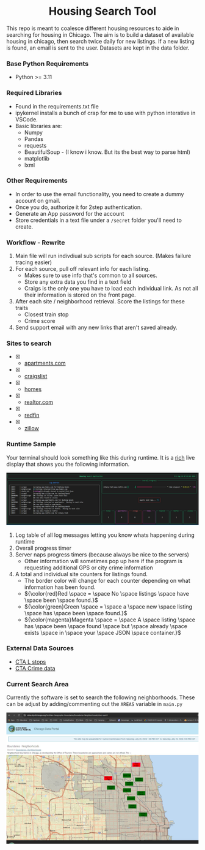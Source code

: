 <h1 align="center">
  <b> Housing Search Tool </b><br>
</h1>

This repo is meant to coalesce different housing resources to aide in searching for housing in Chicago.  The aim is to build a dataset of available housing in chicago, then search twice daily for new listings.  If a new listing is found, an email is sent to the user. 
Datasets are kept in the data folder.


### Base Python Requirements
- Python >= 3.11


### Required Libraries
- Found in the requirements.txt file
- ipykernel installs a bunch of crap for me to use with python interative in VSCode.  
- Basic libraries are:
  - Numpy
  - Pandas
  - requests
  - BeautifulSoup - (I know i know.  But its the best way to parse html)
  - matplotlib
  - lxml
    

### Other Requirements
- In order to use the email functionality, you need to create a dummy account on gmail. 
- Once you do, authorize it for 2step authentication. 
- Generate an App password for the account
- Store credentials in a text file under a `/secret` folder you'll need to create.
  
### Workflow - Rewrite
1. Main file will run indivdiual sub scripts for each source.  (Makes failure tracing easier)
2. For each source, pull off relevant info for each listing.  
   - Makes sure to use info that's common to all sources. 
   - Store any extra data you find in a text field
   - Craigs is the only one you have to load each individual link. As not all their 
     information is stored on the front page.
3. After each site / neighborhood retrieval.  Score the listings for these traits
   - Closest train stop
   - Crime score
4. Send support email with any new links that aren't saved already. 
   

### Sites to search
- [x] - [apartments.com](https://www.apartments.com)
- [x] - [craigslist](https://www.craiglist.org)
- [x] - [homes](https://www.homes.com)
- [x] - [realtor.com](https://www.realtor.com)
- [x] - [redfin](https://www.redfin.com)
- [x] - [zillow](https://www.zillow.com)

### Runtime Sample

Your terminal should look something like this during runtime.  It is a [rich](https://rich.readthedocs.io/en/stable/) live display that shows you the following information.

![runtime](./data/runtime.jpg)

1. Log table of all log messages letting you know whats happening during runtime
2. Overall progress timer
3. Server naps progress timers (because always be nice to the servers)
   - Other information will sometimes pop up here if the program is requesting additional GPS or city crime information
4. A total and individual site counters for listings found. 
   - The border color will change for each counter depending on what information has been found.
   - ${\color{red}Red \space = \space No \space listings \space have \space been \space found.}$ 
   - ${\color{green}Green \space = \space a \space new \space listing \space has \space been \space found.}$
   - ${\color{magenta}Magenta \space = \space A \space listing \space has \space been \space found \space but \space already \space exists \space in \space your \space JSON \space container.}$

### External Data Sources
- [CTA L stops](https://data.cityofchicago.org/Transportation/CTA-System-Information-List-of-L-Stops/8pix-ypme/data)
- [CTA Crime data](https://data.cityofchicago.org/Public-Safety/Gun-Crimes-Heat-Map/iinq-m3rg)
    
### Current Search Area

Currently the software is set to search the following neighborhoods.  These can be adjust by adding/commenting out the `AREAS` variable in `main.py`

![searcharea](./data/search_map.png)
